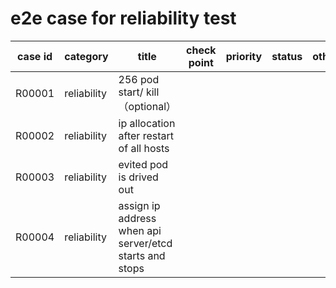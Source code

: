 # e2e case for reliability test

| case id | category  | title | check point    | priority | status | other |
|---------|-----------|-----------------------|-------|----------|--------|-------|
| R00001  | reliability | 256 pod start/ kill <br>（optional）| | | | |
| R00002  | reliability | ip allocation after restart of all hosts | | | | |
| R00003  | reliability | evited pod is drived out | | | | |
| R00004  | reliability | assign ip address when api server/etcd starts and stops | | | | |
